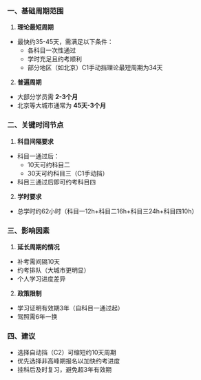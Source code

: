 ### 一、基础周期范围

1. **理论最短周期**
- 最快约35-45天，需满足以下条件：
  - 各科目一次性通过
  - 学时充足且约考顺利
  - 部分地区（如北京）C1手动挡理论最短周期为34天
2. **普遍周期**
- 大部分学员需 **2-3个月**
- 北京等大城市通常为 **45天-3个月**

### 二、关键时间节点

1. **科目间隔要求**
- 科目一通过后：
  - 10天可约科目二
  - 30天可约科目三（C1手动挡）
- 科目三通过后即可约考科目四
2. **学时要求**
- 总学时约62小时（科目一12h+科目二16h+科目三24h+科目四10h）

### 三、影响因素

1. **延长周期的情况**
- 补考需间隔10天
- 约考排队（大城市更明显）
- 个人学习进度差异
2. **政策限制**
- 学习证明有效期3年（自科目一通过起）
- 驾照需6年一换

### 四、建议
- 选择自动挡（C2）可缩短约10天周期
- 优先选择非高峰期报名以加快约考进度
- 挂科后及时复习，避免超3年有效期